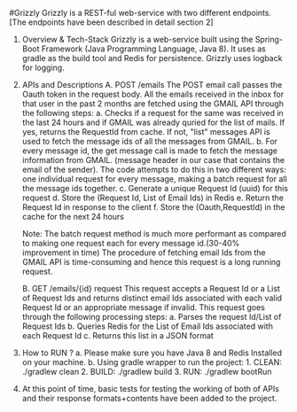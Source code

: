 #Grizzly
Grizzly is a REST-ful web-service with two different endpoints.
[The endpoints have been described in detail section 2]

1. Overview & Tech-Stack
Grizzly is a web-service built using the Spring-Boot Framework (Java Programming Language, Java 8).
It uses as gradle as the build tool and Redis for persistence. Grizzly uses logback for logging.


2. APIs and Descriptions
    A. POST /emails
    The POST email call passes the Oauth token in the request body.
    All the emails received in the inbox for that user in the past 2 months are fetched using the GMAIL API through the following steps:
        a. Checks if a request for the same was received in the last 24 hours and if GMAIL was already quried for the list of mails.
            If yes, returns the RequestId from cache.
            If not, "list" messages API is used to fetch the message ids of all the messages from GMAIL.
        b. For every message id, the get message call is made to fetch the message information from GMAIL.
           (message header in our case that contains the email of the sender). The code attempts
            to do this in two different ways: one individual request for every message, making a
            batch request for all the message ids together.
        c. Generate a unique Request Id (uuid) for this request
        d. Store the (Request Id, List of Email Ids) in Redis
        e. Return the Request Id in response to the client
        f. Store the (Oauth,RequestId) in the cache for the next 24 hours

    Note: The batch request method is much more performant as compared to making one request each for every message id.(30-40% improvement in time)
          The procedure of fetching email Ids from the GMAIL API is time-consuming and hence this request is a long running request.


    B. GET /emails/{id} request
    This request accepts a Request Id or a List of Request Ids
    and returns distinct email Ids associated with each valid Request Id or an appropriate message if invalid.
    This request goes through the following processing steps:
    a. Parses the request Id/List of Request Ids
    b. Queries Redis for the List of Email Ids associated with each Request Id
    c. Returns this list in a JSON format

3. How to RUN ?
   a. Please make sure you have Java 8 and Redis Installed on your machine.
   b. Using gradle wrapper to run the project:
        1. CLEAN: ./gradlew clean
        2. BUILD: ./gradlew build
        3. RUN:   ./gradlew bootRun

4. At this point of time, basic tests for testing the working of both of APIs
    and their response formats+contents have been added to the project.




